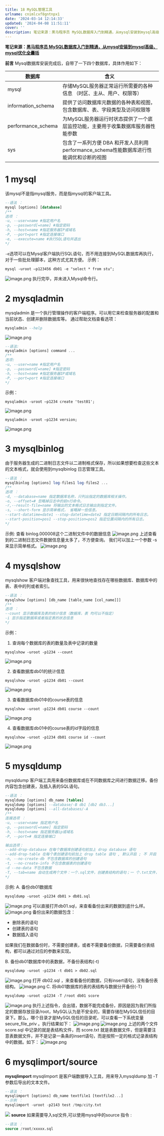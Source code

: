 ```yaml
---
title: 18 MySQL管理工具
urlname: cnimlcxf8gntnpx1
date: '2024-03-14 12:14:33'
updated: '2024-04-08 11:51:11'
cover: ''
description: 笔记来源：黑马程序员 MySQL数据库入门到精通，从mysql安装到mysql高级、mysql优化全囊括前言Mysql数据库安装完成后，自带了一下四个数据库，具体作用如下：数据库含义mysql存储MySQL服务器正常运行所需要的各种信息 （时区、主从、用户、权限等）information_sc...
---
```

**笔记来源：**[**黑马程序员 MySQL数据库入门到精通，从mysql安装到mysql高级、mysql优化全囊括**](https://www.bilibili.com/video/BV1Kr4y1i7ru/?spm_id_from=333.337.search-card.all.click&vd_source=e8046ccbdc793e09a75eb61fe8e84a30)

**前言**
Mysql数据库安装完成后，自带了一下四个数据库，具体作用如下：

| 数据库 | 含义 |
| --- | --- |
| mysql | 存储MySQL服务器正常运行所需要的各种信息 （时区、主从、用户、权限等） |
| information_schema | 提供了访问数据库元数据的各种表和视图，包含数据库、表、字段类型及访问权限等 |
| performance_schema | 为MySQL服务器运行时状态提供了一个底层监控功能，主要用于收集数据库服务器性能参数 |
| sys | 包含了一系列方便 DBA 和开发人员利用 performance_schema性能数据库进行性能调优和诊断的视图 |

# 1 mysql
该mysql不是指mysql服务，而是指mysql的客户端工具。
```sql
--语法 ：
mysql [options] [database] 
/**
选项 ：
-u, --user=name #指定用户名 
-p, --password[=name] #指定密码 
-h, --host=name #指定服务器IP或域名 
-P, --port=port #指定连接端口 
-e, --execute=name #执行SQL语句并退出
*/
```
`-e`选项可以在Mysql客户端执行SQL语句，而不用连接到MySQL数据库再执行，对于一些批处理脚本，这种方式尤其方便。
示例：
```plsql
mysql -uroot –p123456 db01 -e "select * from stu";
```
![image.png](https://cdn.nlark.com/yuque/0/2023/png/22334924/1683855619100-f43bf7d7-0c57-4b20-8b98-1aa6cbfa3225.png#averageHue=%23f2f2f2&clientId=u262becf4-dc28-4&from=paste&height=198&id=u002edee5&originHeight=308&originWidth=1380&originalType=binary&ratio=1&rotation=0&showTitle=false&size=195169&status=done&style=none&taskId=u1ae0287e-3b3d-4471-9d03-0d4cae855d4&title=&width=887)
执行完毕，并未进入Mysql命令行。
# 2 mysqladmin
mysqladmin 是一个执行管理操作的客户端程序。可以用它来检查服务器的配置和当前状态、创建并删除数据库等。
通过帮助文档查看选项：
```sql
mysqladmin --help
```
![image.png](https://cdn.nlark.com/yuque/0/2023/png/22334924/1683855866788-f4c55d20-7080-4bcd-8b7e-587c3deed4c2.png#averageHue=%23eeeeee&clientId=u262becf4-dc28-4&from=paste&height=689&id=u1c30e0e3&originHeight=868&originWidth=1516&originalType=binary&ratio=1&rotation=0&showTitle=false&size=635704&status=done&style=none&taskId=ubb3af695-815a-435f-bcbb-c5d4a29a7f4&title=&width=1203)
```sql
--语法:
mysqladmin [options] command ... 
/**
选项:
-u, --user=name #指定用户名 
-p, --password[=name] #指定密码 
-h, --host=name #指定服务器IP或域名 
-P, --port=port #指定连接端口
*/
```

示例：
```plsql
mysqladmin -uroot –p1234 create 'test01'; 
```
![image.png](https://cdn.nlark.com/yuque/0/2023/png/22334924/1683856626240-fd0d19af-d74e-449e-a327-1b4fb20673b1.png#averageHue=%23f6f6f6&clientId=u262becf4-dc28-4&from=paste&height=914&id=uc61f772e&originHeight=1338&originWidth=1986&originalType=binary&ratio=1&rotation=0&showTitle=false&size=1107039&status=done&style=none&taskId=u014b8dd6-5360-4006-b028-a4b7bf6150b&title=&width=1356)
```sql
mysqladmin -uroot –p1234 version;
```
![image.png](https://cdn.nlark.com/yuque/0/2023/png/22334924/1683856532353-2f795569-caa1-47af-a8dd-4b49649fe628.png#averageHue=%23f3f3f3&clientId=u262becf4-dc28-4&from=paste&height=371&id=u18d83755&originHeight=546&originWidth=2002&originalType=binary&ratio=1&rotation=0&showTitle=false&size=486265&status=done&style=none&taskId=u859519cb-74d6-4a89-a540-f807204a9cf&title=&width=1360)
# 3 mysqlbinlog
由于服务器生成的二进制日志文件以二进制格式保存，所以如果想要检查这些文本的文本格式，就会使用到mysqlbinlog 日志管理工具。
```sql
--语法 ：
mysqlbinlog [options] log-files1 log-files2 ... 
/**
选项 ：
-d, --database=name 指定数据库名称，只列出指定的数据库相关操作。 
-o, --offset=# 忽略掉日志中的前n行命令。 
-r,--result-file=name 将输出的文本格式日志输出到指定文件。 
-s, --short-form 显示简单格式， 省略掉一些信息。 
--start-datatime=date1 --stop-datetime=date2 指定日期间隔内的所有日志。 
--start-position=pos1 --stop-position=pos2 指定位置间隔内的所有日志。
*/
```
示例:
查看 binlog.000008这个二进制文件中的数据信息
![image.png](https://cdn.nlark.com/yuque/0/2023/png/22334924/1683856826977-186770f3-561c-4fc3-a0c4-1486639a0b1d.png#averageHue=%23f2f2f2&clientId=u262becf4-dc28-4&from=paste&height=798&id=u35a72177&originHeight=798&originWidth=2332&originalType=binary&ratio=1&rotation=0&showTitle=false&size=811986&status=done&style=none&taskId=u78d86b99-50b2-4ada-940c-98686609bc1&title=&width=2332)
上述查看到的二进制日志文件数据信息量太多了，不方便查询。 我们可以加上一个参数 -s 来显示简单格式。
![image.png](https://cdn.nlark.com/yuque/0/2023/png/22334924/1683856867937-da0d40a6-f049-495b-b6df-9a84d2782683.png#averageHue=%23ededed&clientId=u262becf4-dc28-4&from=paste&height=349&id=u9b2108cf&originHeight=514&originWidth=1484&originalType=binary&ratio=1&rotation=0&showTitle=false&size=375316&status=done&style=none&taskId=u0cebfb67-d35a-44a1-a54e-f2b83fd0d33&title=&width=1007)
# 4 mysqlshow
mysqlshow 客户端对象查找工具，用来很快地查找存在哪些数据库、数据库中的表、表中的列或者索引。
```sql
--语法 ：
mysqlshow [options] [db_name [table_name [col_name]]] 
/**
选项 ：
--count 显示数据库及表的统计信息（数据库，表 均可以不指定） 
-i 显示指定数据库或者指定表的状态信息
*/
```

示例：

1. 查询每个数据库的表的数量及表中记录的数量
```plsql
mysqlshow -uroot -p1234 --count
```
![image.png](https://cdn.nlark.com/yuque/0/2023/png/22334924/1683857068431-ea7050cd-2320-4b2c-a4df-7ba1e7e2ded5.png#averageHue=%23eeeeee&clientId=u262becf4-dc28-4&from=paste&height=482&id=ude170866&originHeight=552&originWidth=1522&originalType=binary&ratio=1&rotation=0&showTitle=false&size=404232&status=done&style=none&taskId=u40fe9f39-89fe-4a10-9677-4d13e98461f&title=&width=1329)

2. 查看数据库db01的统计信息
```plsql
mysqlshow -uroot -p1234 db01 --count
```
![image.png](https://cdn.nlark.com/yuque/0/2023/png/22334924/1683857171163-1848a58f-d1b2-41b9-b3a4-fda9b02a1f89.png#averageHue=%23f1f1f1&clientId=u262becf4-dc28-4&from=paste&height=353&id=u8b26fe5b&originHeight=380&originWidth=1440&originalType=binary&ratio=1&rotation=0&showTitle=false&size=248415&status=done&style=none&taskId=u846dcb0d-d3b1-4327-8f44-835fa67dfe1&title=&width=1336)

3. 查看数据库db01中的course表的信息
```plsql
mysqlshow -uroot -p1234 db01 course --count
```
![image.png](https://cdn.nlark.com/yuque/0/2023/png/22334924/1683857216347-7545a0f6-f5b3-476c-9512-c89c2796dd63.png#averageHue=%23ececec&clientId=u262becf4-dc28-4&from=paste&height=252&id=ud439474d&originHeight=358&originWidth=1978&originalType=binary&ratio=1&rotation=0&showTitle=false&size=327796&status=done&style=none&taskId=udd099ec2-f751-4e02-a19d-9473f4a596e&title=&width=1391)

4. 查看数据库db01中的course表的id字段的信息
```plsql
mysqlshow -uroot -p1234 db01 course id --count
```
![image.png](https://cdn.nlark.com/yuque/0/2023/png/22334924/1683857262419-f0f11a6d-cf0b-442d-b0e7-670bbf4576d6.png#averageHue=%23eaeaea&clientId=u262becf4-dc28-4&from=paste&height=247&id=u11e986e4&originHeight=312&originWidth=1752&originalType=binary&ratio=1&rotation=0&showTitle=false&size=262319&status=done&style=none&taskId=u1fb5d085-767f-4130-910a-a1a6b998494&title=&width=1386)
# 5 mysqldump
mysqldump 客户端工具用来备份数据库或在不同数据库之间进行数据迁移。备份内容包含创建表，及插入表的SQL语句。
```sql
--语法 ：
mysqldump [options] db_name [tables] 
mysqldump [options] --database/-B db1 [db2 db3...] 
mysqldump [options] --all-databases/-A 
/**
连接选项 ： 
-u, --user=name 指定用户名 
-p, --password[=name] 指定密码 
-h, --host=name 指定服务器ip或域名 
-P, --port=# 指定连接端口 

输出选项： 
--add-drop-database 在每个数据库创建语句前加上 drop database 语句 
--add-drop-table 在每个表创建语句前加上 drop table 语句 , 默认开启 ; 不 开启 (--skip-add-drop-table) 
-n, --no-create-db 不包含数据库的创建语句 
-t, --no-create-info 不包含数据表的创建语句 
-d --no-data 不包含数据 
-T, --tab=name 自动生成两个文件：一个.sql文件，创建表结构的语句；一 个.txt文件，数据文件
*/
```

示例:
A. 备份db01数据库
```plsql
mysqldump -uroot -p1234 db01 > db01.sql
```
![image.png](https://cdn.nlark.com/yuque/0/2023/png/22334924/1683857459469-c3664a45-ba93-48b1-8494-9ff2b15ae7db.png#averageHue=%23f0efef&clientId=u262becf4-dc28-4&from=paste&height=1474&id=u6ddf6763&originHeight=1474&originWidth=2022&originalType=binary&ratio=1&rotation=0&showTitle=false&size=1447749&status=done&style=none&taskId=uae96cbce-8cfc-40d6-bfda-1c7d6d651cc&title=&width=2022)
可以直接打开db01.sql，来查看备份出来的数据到底什么样。
![image.png](https://cdn.nlark.com/yuque/0/2023/png/22334924/1683857509856-9271c6de-4870-4363-b4d1-0ef3c7372878.png#averageHue=%23f0f0f0&clientId=u262becf4-dc28-4&from=paste&height=1712&id=u9a7c0615&originHeight=1712&originWidth=1618&originalType=binary&ratio=1&rotation=0&showTitle=false&size=1268821&status=done&style=none&taskId=u2495ba79-bbf6-4636-81b0-728c8118986&title=&width=1618)
备份出来的数据包含：

- 删除表的语句
- 创建表的语句
- 数据插入语句

如果我们在数据备份时，不需要创建表，或者不需要备份数据，只需要备份表结构，都可以通过对应的参数来实现。

B. 备份db01数据库中的表数据，不备份表结构(-t)
```plsql
mysqldump -uroot -p1234 -t db01 > db02.sql
```
![image.png](https://cdn.nlark.com/yuque/0/2023/png/22334924/1683857586086-fbd9a24b-cf74-4235-8e1b-bd1325d5d055.png#averageHue=%23ededed&clientId=u262becf4-dc28-4&from=paste&height=1064&id=u2685d2d9&originHeight=1472&originWidth=1736&originalType=binary&ratio=1&rotation=0&showTitle=false&size=1298710&status=done&style=none&taskId=u6ce0d5cd-14a0-4c00-bf50-7570d7e1b5b&title=&width=1255)
打开 db02.sql ，来查看备份的数据，只有insert语句，没有备份表结构。
![image.png](https://cdn.nlark.com/yuque/0/2023/png/22334924/1683858305879-4779bce4-f067-44f2-8682-b5cdbe3224e5.png#averageHue=%23eeeeee&clientId=u262becf4-dc28-4&from=paste&height=1001&id=u49528ae2&originHeight=1334&originWidth=1540&originalType=binary&ratio=1&rotation=0&showTitle=false&size=964107&status=done&style=none&taskId=u7d9c362a-1303-47fe-a3e0-57cbda73c46&title=&width=1155)
C. 将db01数据库的表的表结构与数据分开备份(-T)
```plsql
mysqldump -uroot -p1234 -T /root db01 score
```
![image.png](https://cdn.nlark.com/yuque/0/2023/png/22334924/1683859136583-edba684f-1d5d-4bf3-9970-a4743a1b5f1f.png#averageHue=%23efefef&clientId=u262becf4-dc28-4&from=paste&height=158&id=ue3b5147e&originHeight=158&originWidth=2676&originalType=binary&ratio=1&rotation=0&showTitle=false&size=193970&status=done&style=none&taskId=u2e555794-d772-4c64-9ea1-5512b2f0de8&title=&width=2676)
执行上述指令，会出错，数据不能完成备份，原因是因为我们所指定的数据存放目录/root，MySQL认为是不安全的，需要存储在MySQL信任的目录下。那么，哪个目录才是MySQL信任的目录呢，可以查看一下系统变量 secure_file_priv 。执行结果如下：
![image.png](https://cdn.nlark.com/yuque/0/2023/png/22334924/1683859043254-73b83974-029f-4901-833b-98d1a151b999.png#averageHue=%23f1f1f1&clientId=u262becf4-dc28-4&from=paste&height=154&id=u227f674f&originHeight=280&originWidth=1032&originalType=binary&ratio=1&rotation=0&showTitle=false&size=133203&status=done&style=none&taskId=u7794d88f-6141-4d99-b2cb-1b12dabdda3&title=&width=567)
![image.png](https://cdn.nlark.com/yuque/0/2023/png/22334924/1683859234514-3d1e5b15-4b0d-4d55-8759-47676251ee2a.png#averageHue=%23f2f2f2&clientId=u262becf4-dc28-4&from=paste&height=258&id=u6de84e28&originHeight=258&originWidth=2710&originalType=binary&ratio=1&rotation=0&showTitle=false&size=303298&status=done&style=none&taskId=uc15c6b96-f279-4375-9985-49fbc012ea9&title=&width=2710)
上述的两个文件 score.sql 中记录的就是表结构文件，而 score.txt 就是表数据文件，但是需要注意表数据文件，并不是记录一条条的insert语句，而是按照一定的格式记录表结构中的数据。如下：
![image.png](https://cdn.nlark.com/yuque/0/2023/png/22334924/1683859273922-7b344ca2-2e48-4863-8e61-2b53c4b6789a.png#averageHue=%23f1f1f1&clientId=u262becf4-dc28-4&from=paste&height=147&id=u705cc71c&originHeight=258&originWidth=684&originalType=binary&ratio=1&rotation=0&showTitle=false&size=90483&status=done&style=none&taskId=u79d63143-3253-4ca9-9043-61a4fd71974&title=&width=390)
# 6 mysqlimport/source
**mysqlimport**
mysqlimport 是客户端数据导入工具，用来导入mysqldump 加 -T 参数后导出的文本文件。
```sql
--语法 ：
mysqlimport [options] db_name textfile1 [textfile2...] 
--示例 ：
mysqlimport -uroot -p2143 test /tmp/city.txt
```
![](https://cdn.nlark.com/yuque/0/2022/png/22334924/1665055979080-be918742-e640-4f03-8b77-1de60a951514.png#averageHue=%23e2f3eb&clientId=u19981f0f-bd37-4&errorMessage=unknown%20error&id=zfA3M&originHeight=101&originWidth=1220&originalType=binary&ratio=1&rotation=0&showTitle=false&status=error&style=none&taskId=u97a403c0-03d2-4c3c-b88e-126bac91ad4&title=)
**source**
如果需要导入sql文件,可以使用mysql中的source 指令 :
```sql
--语法 ：
source /root/xxxxx.sql
```
